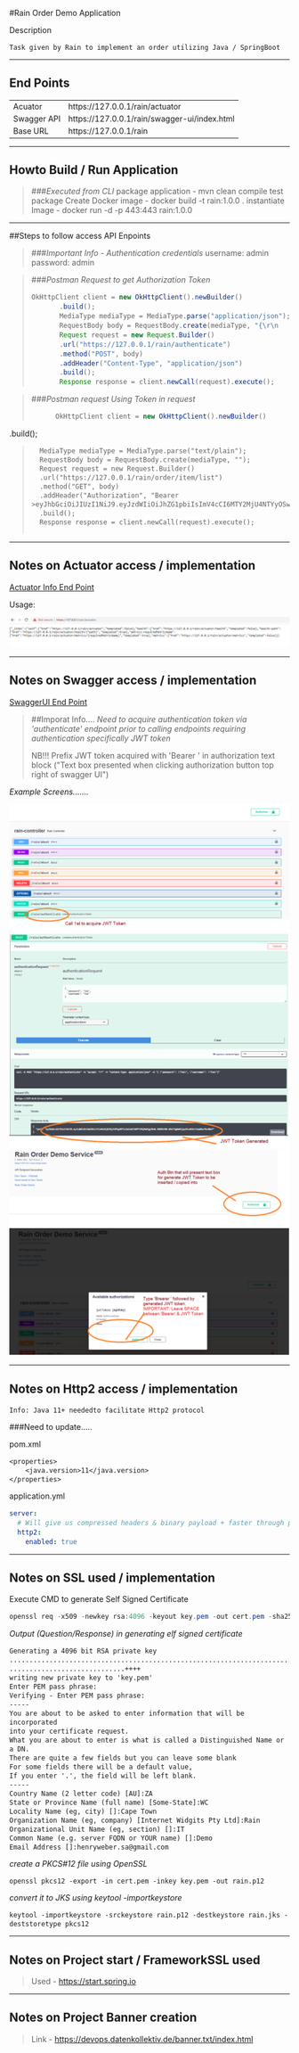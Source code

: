 #Rain Order Demo Application

Description
```text
Task given by Rain to implement an order utilizing Java / SpringBoot  
```

---
## End Points

<table>
    <tr>
        <td>Acuator</td>
        <td>https://127.0.0.1/rain/actuator</td>
    </tr>
    <tr>
        <td>Swagger API</td>
        <td>https://127.0.0.1/rain/swagger-ui/index.html</td>
    </tr>
    <tr>
        <td>Base URL</td>
        <td>https://127.0.0.1/rain</td>
    </tr>
</table>

---
## Howto Build / Run Application

> ###*Executed from CLI*
>       package application - mvn clean compile test package 
>       Create Docker image - docker build -t rain:1.0.0 . 
>       instantiate Image   - docker run -d -p 443:443 rain:1.0.0


---
##Steps to follow access API Enpoints

> ###*Important Info - Authentication credentials*
>        username: admin\
>        password: admin

> ###*Postman Request to get Authorization Token*
>```java
>OkHttpClient client = new OkHttpClient().newBuilder()
>        .build();
>        MediaType mediaType = MediaType.parse("application/json");
>        RequestBody body = RequestBody.create(mediaType, "{\r\n    \"username\":\"admin\",\r\n    \"password\":\"admin\"\r\n}");
>        Request request = new Request.Builder()
>        .url("https://127.0.0.1/rain/authenticate")
>        .method("POST", body)
>        .addHeader("Content-Type", "application/json")
>        .build();
>        Response response = client.newCall(request).execute();
>```

> ###*Postman request Using Token in request*
>```java
>       OkHttpClient client = new OkHttpClient().newBuilder()
  .build();
>       MediaType mediaType = MediaType.parse("text/plain");
>       RequestBody body = RequestBody.create(mediaType, "");
>       Request request = new Request.Builder()
>       .url("https://127.0.0.1/rain/order/item/list")
>       .method("GET", body)
>       .addHeader("Authorization", "Bearer >eyJhbGciOiJIUzI1NiJ9.eyJzdWIiOiJhZG1pbiIsImV4cCI6MTY2MjU4NTYyOSwiaWF0IjoxNjYyMzY5NjI5fQ.06ilshTKcynIx3CG6DN1CYmVT7V5vtFqOPifS>v36YoA")
>       .build();
>       Response response = client.newCall(request).execute();
>```

---
## Notes on Actuator access / implementation

[Actuator Info End Point](https://127.0.0.1/rain/actuator)

Usage:

![img_5.png](img_5.png)

---
## Notes on Swagger access / implementation

[SwaggerUI End Point](htts://127.0.0.1/rain/swagger-ui/index.html)

>##Imporat Info....
> *Need to acquire authentication token via 'authenticate' endpoint
> prior to calling endpoints requiring authentication specifically
> JWT token*
> 
> NB!!! Prefix JWT token acquired with 'Bearer ' in authorization 
> text block ("Text box presented when clicking authorization button
> top right of swagger UI")

*Example Screens.......*

![img.png](img.png)
![img_3.png](img_3.png)
![img_2.png](img_2.png)
![img_4.png](img_4.png)

---
## Notes on Http2 access / implementation

```
Info: Java 11+ neededto facilitate Http2 protocol
```

###Need to update.....

pom.xml
```properties
<properties>
    <java.version>11</java.version>
</properties>
```

application.yml
```yaml
server:
  # Will give us compressed headers & binary payload + faster through put
  http2:
    enabled: true
```

---
## Notes on SSL used / implementation

Execute CMD to generate Self Signed Certificate
```java
openssl req -x509 -newkey rsa:4096 -keyout key.pem -out cert.pem -sha256 -days 365
```

*Output (Question/Response) in generating elf signed certificate*
```
Generating a 4096 bit RSA private key
.............................................................................................................................................................................................................................................................................................................................++++
.............................++++
writing new private key to 'key.pem'
Enter PEM pass phrase:
Verifying - Enter PEM pass phrase:
-----
You are about to be asked to enter information that will be incorporated
into your certificate request.
What you are about to enter is what is called a Distinguished Name or a DN.
There are quite a few fields but you can leave some blank
For some fields there will be a default value,
If you enter '.', the field will be left blank.
-----
Country Name (2 letter code) [AU]:ZA
State or Province Name (full name) [Some-State]:WC
Locality Name (eg, city) []:Cape Town
Organization Name (eg, company) [Internet Widgits Pty Ltd]:Rain
Organizational Unit Name (eg, section) []:IT
Common Name (e.g. server FQDN or YOUR name) []:Demo
Email Address []:henryweber.sa@gmail.com
```
*create a PKCS#12 file using OpenSSL*
```
openssl pkcs12 -export -in cert.pem -inkey key.pem -out rain.p12
```
*convert it to JKS using keytool -importkeystore*
```
keytool -importkeystore -srckeystore rain.p12 -destkeystore rain.jks -deststoretype pkcs12
```
---
## Notes on Project start / FrameworkSSL used

>Used -  https://start.spring.io

---
## Notes on Project Banner creation

>Link - https://devops.datenkollektiv.de/banner.txt/index.html

